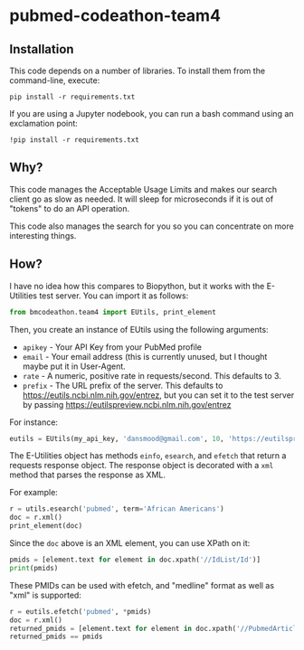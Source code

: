 # pubmed-codeathon-team4

## Installation

This code depends on a number of libraries. To install them from the command-line, execute:

```
pip install -r requirements.txt
```

If you are using a Jupyter nodebook, you can run a bash command using an exclamation point:

```
!pip install -r requirements.txt
```

## Why?

This code manages the Acceptable Usage Limits and makes our search client go as slow as needed.
It will sleep for microseconds if it is out of "tokens" to do an API operation.

This code also manages the search for you so you can concentrate on more interesting things.

## How?

I have no idea how this compares to Biopython, but it works with the E-Utilities test server.
You can import it as follows:

```python
from bmcodeathon.team4 import EUtils, print_element
```

Then, you create an instance of EUtils using the following arguments:
* `apikey` - Your API Key from your PubMed profile
* `email` - Your email address (this is currently unused, but I thought maybe put it in User-Agent.
* `rate` - A numeric, positive rate in requests/second.  This defaults to 3.
* `prefix` - The URL prefix of the server.  This defaults to https://eutils.ncbi.nlm.nih.gov/entrez,
  but you can set it to the test server by passing https://eutilspreview.ncbi.nlm.nih.gov/entrez

For instance:

```python
eutils = EUtils(my_api_key, 'dansmood@gmail.com', 10, 'https://eutilspreview.ncbi.nlm.nih.gov/entrez')
```

The E-Utilities object has methods `einfo`, `esearch`, and `efetch` that return a requests response object.
The response object is decorated with a `xml` method that parses the response as XML.

For example:

```python
r = utils.esearch('pubmed', term='African Americans')
doc = r.xml()
print_element(doc)
```

Since the `doc` above is an XML element, you can use XPath on it:

```python
pmids = [element.text for element in doc.xpath('//IdList/Id')]
print(pmids)
```

These PMIDs can be used with efetch, and "medline" format as well as "xml" is supported:

```python
r = eutils.efetch('pubmed', *pmids)
doc = r.xml()
returned_pmids = [element.text for element in doc.xpath('//PubmedArticle/MedlineCitation/PMID')]
returned_pmids == pmids
```
